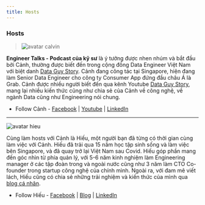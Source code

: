 ```yaml
---
title: Hosts
---
```


### Hosts
> <img style="border-radius: 30;" class="avatar" src="/assets/calvin.jpeg" alt="avatar calvin">

**Engineer Talks - Podcast của kỹ sư** là ý tưởng được nhen nhúm và bắt đầu bởi Cảnh, thường được biết đến trong cộng đồng Data Engineer Việt Nam với biệt danh [Data Guy Story](https://www.facebook.com/dataguystory/). Cảnh đang công tác tại Singapore, hiện đang làm Senior Data Engineer cho công ty Consumer App đứng đầu châu Á là Grab. Cảnh được nhiều người biết đến qua kênh Youtube [Data Guy Story](https://www.youtube.com/c/dataguystory), mang lại nhiều kiến thức cũng như chia sẻ của Cảnh về công nghệ, về ngành Data cũng như Engineering nói chung. 

- Follow Cảnh - <i class="icon-facebook"> </i>[Facebook](https://www.facebook.com/dataguystory/) | <i class="icon-youtube"> </i>[Youtube](https://www.youtube.com/c/dataguystory) | <i class="icon-linkedin"> </i>[LinkedIn](https://www.linkedin.com/in/canhduytran/)

---

<img style="border-radius: 30;" class="avatar" src="/assets/hieu.jpeg" alt="avatar hieu">

Cùng làm hosts với Cảnh là Hiếu, một người bạn đã từng có thời gian cùng làm việc với Cảnh. Hiếu đã trải qua 15 năm học tập sinh sống và làm việc bên Singapore, và đã quay trở lại Việt Nam sau Covid. Hiếu góp phần mang đến góc nhìn từ phía quản lý, với 5-6 năm kinh nghiệm làm Engineering manager ở các tập đoàn trong và ngoài nước cũng như 3 năm làm CTO Co-founder trong startup công nghệ của chính mình. Ngoài ra, với đam mê viết lách, Hiếu cũng có chia sẻ những trải nghiệm và kiến thức của mình qua [blog cá nhân](https://soliloqui.vn/).

- Follow Hiếu - <i class="icon-facebook"> </i>[Facebook](https://www.facebook.com/SoliloQuii) | <i class="icon-book"> </i>[Blog](https://soliloqui.vn/) | <i class="icon-linkedin"> </i>[LinkedIn](https://www.linkedin.com/in/nqhieu2001/)